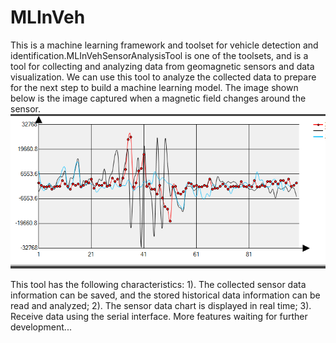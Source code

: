 # MLInVeh
This is a machine learning framework and toolset for vehicle detection and identification.MLInVehSensorAnalysisTool is one of the toolsets, and is a tool for collecting and analyzing data from geomagnetic sensors and data visualization. We can use this tool to analyze the collected data to prepare for the next step to build a machine learning model. The image shown below is the image captured when a magnetic field changes around the sensor.
![image](https://github.com/xiaopengCode/MLInVeh/blob/geomagneticSensorAnalysis/MLInVeh_XYZData.png)

This tool has the following characteristics:
1). The collected sensor data information can be saved, and the stored historical data information can be read and analyzed;
2). The sensor data chart is displayed in real time;
3). Receive data using the serial interface.
More features waiting for further development...
